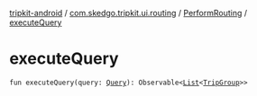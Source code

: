 [tripkit-android](../../index.md) / [com.skedgo.tripkit.ui.routing](../index.md) / [PerformRouting](index.md) / [executeQuery](./execute-query.md)

# executeQuery

`fun executeQuery(query: `[`Query`](../../com.skedgo.tripkit.common.model/-query/index.md)`): Observable<`[`List`](https://kotlinlang.org/api/latest/jvm/stdlib/kotlin.collections/-list/index.html)`<`[`TripGroup`](../../com.skedgo.tripkit.routing/-trip-group/index.md)`>>`